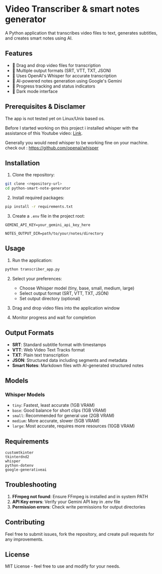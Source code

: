 # Video Transcriber & smart notes generator

A Python application that transcribes video files to text, generates subtitles, and creates smart notes using AI.

## Features

- 🎥 Drag and drop video files for transcription
- 📝 Multiple output formats (SRT, VTT, TXT, JSON)
- 🤖 Uses OpenAI's Whisper for accurate transcription
- 🧠 AI-powered notes generation using Google's Gemini
- 🎯 Progress tracking and status indicators
- 🎨 Dark mode interface

## Prerequisites & Disclamer

The app is not tested yet on Linux/Unix based os.

Before I started working on this project i installed whisper with the assistance of this Youtube video:
[Link](https://www.youtube.com/watch?v=ABFqbY_rmEk).

Generally you would need whisper to be working fine on your machine.
check out : https://github.com/openai/whisper

## Installation

1. Clone the repository:
```bash
git clone <repository-url>
cd python-smart-note-generator
```

2. Install required packages:
```bash
pip install -r requirements.txt
```

3. Create a `.env` file in the project root:
```env
GEMINI_API_KEY=your_gemini_api_key_here

NOTES_OUTPUT_DIR=path/to/your/notes/directory
```

## Usage

1. Run the application:
```bash
python transcriber_app.py
```

2. Select your preferences:
   - Choose Whisper model (tiny, base, small, medium, large)
   - Select output format (SRT, VTT, TXT, JSON)
   - Set output directory (optional)

3. Drag and drop video files into the application window

4. Monitor progress and wait for completion

## Output Formats

- **SRT**: Standard subtitle format with timestamps
- **VTT**: Web Video Text Tracks format
- **TXT**: Plain text transcription
- **JSON**: Structured data including segments and metadata
- **Smart Notes**: Markdown files with AI-generated structured notes

## Models

### Whisper Models
- `tiny`: Fastest, least accurate (1GB VRAM)
- `base`: Good balance for short clips (1GB VRAM)
- `small`: Recommended for general use (2GB VRAM)
- `medium`: More accurate, slower (5GB VRAM)
- `large`: Most accurate, requires more resources (10GB VRAM)

## Requirements

```
customtkinter
tkinterdnd2
whisper
python-dotenv
google-generativeai
```

## Troubleshooting

1. **FFmpeg not found**: Ensure FFmpeg is installed and in system PATH
2. **API Key errors**: Verify your Gemini API key in .env file
3. **Permission errors**: Check write permissions for output directories

## Contributing

Feel free to submit issues, fork the repository, and create pull requests for any improvements.

## License

MIT License - feel free to use and modify for your needs.
